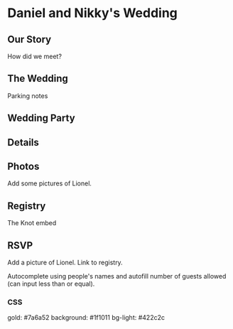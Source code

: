 # Daniel and Nikky's Wedding

## Our Story

How did we meet?

## The Wedding

Parking notes

## Wedding Party

## Details

## Photos

Add some pictures of Lionel.

## Registry

The Knot embed

## RSVP

Add a picture of Lionel.
Link to registry.

Autocomplete using people's names and autofill number of guests allowed (can input less than or equal).

### CSS

gold: #7a6a52
background: #1f1011
bg-light: #422c2c
